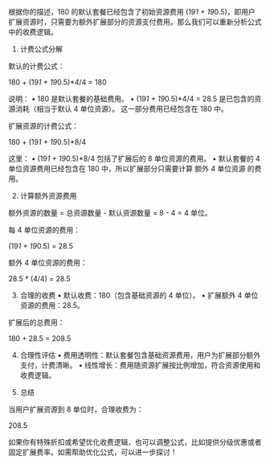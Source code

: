 根据你的描述，180 的默认套餐已经包含了初始资源费用 (19*1 + 19*0.5)，即用户扩展资源时，只需要为额外扩展部分的资源支付费用。那么我们可以重新分析公式中的收费逻辑。

1. 计费公式分解

默认的计费公式：

180 + (19*1 + 19*0.5)*4/4 = 180

说明：
	•	180 是默认套餐的基础费用。
	•	(19*1 + 19*0.5)*4/4 = 28.5 是已包含的资源消耗（相当于默认 4 单位资源）。
这一部分费用已经包含在 180 中。

扩展资源的计费公式：

180 + (19*1 + 19*0.5)*8/4

这里：
	•	(19*1 + 19*0.5)*8/4 包括了扩展后的 8 单位资源的费用。
	•	默认套餐的 4 单位资源费用已经包含在 180 中，所以扩展部分只需要计算 额外 4 单位资源 的费用。

2. 计算额外资源费用

额外资源的数量 = 总资源数量 - 默认资源数量 = 8 - 4 = 4 单位。

每 4 单位资源的费用：

(19*1 + 19*0.5) = 28.5

额外 4 单位资源的费用：

28.5 * (4/4) = 28.5

3. 合理的收费
	•	默认收费：180（包含基础资源的 4 单位）。
	•	扩展额外 4 单位资源的费用：28.5。

扩展后的总费用：

180 + 28.5 = 208.5

4. 合理性评估
	•	费用透明性：默认套餐包含基础资源费用，用户为扩展部分额外支付，计费清晰。
	•	线性增长：费用随资源扩展按比例增加，符合资源使用和收费逻辑。

5. 总结

当用户扩展资源到 8 单位时，合理收费为：

208.5

如果你有特殊折扣或希望优化收费逻辑，也可以调整公式，比如提供分级优惠或者固定扩展费率。如需帮助优化公式，可以进一步探讨！